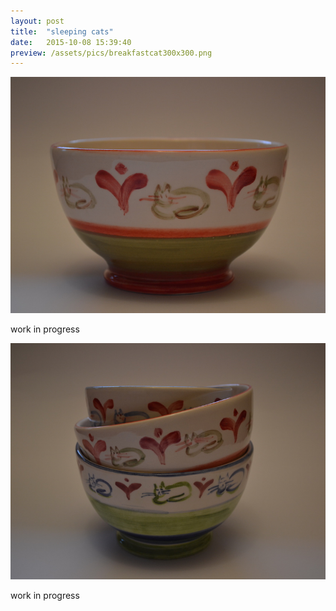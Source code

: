 ```yaml
---
layout: post
title:  "sleeping cats"
date:   2015-10-08 15:39:40
preview: /assets/pics/breakfastcat300x300.png
---
```


![La mia ciotolotta](/assets/pics/breakfastcat800x600.png)

work in progress

![La mia ciotolotta](/assets/pics/breakfastcats800x600.png)

work in progress
